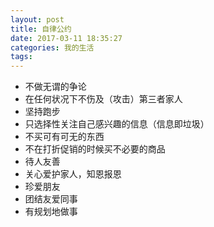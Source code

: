```yaml
---
layout: post
title: 自律公约
date: 2017-03-11 18:35:27
categories: 我的生活
tags: 
---
```


- 不做无谓的争论
- 在任何状况下不伤及（攻击）第三者家人
- 坚持跑步
- 只选择性关注自己感兴趣的信息（信息即垃圾）
- 不买可有可无的东西
- 不在打折促销的时候买不必要的商品
- 待人友善
- 关心爱护家人，知恩报恩
- 珍爱朋友
- 团结友爱同事
- 有规划地做事